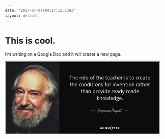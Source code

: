 ```yaml
---
date: '2017-07-07T04:27:15.239Z'
layout: default
---
```

# <a id="_wcbyik9p97p8"></a>This is cool.

I’m writing on a Google Doc and it will create a new page.

![RichWhite_2017-Jul-07.jpg](./images/4710e91c-c9cd-455c-ba9a-c5c793964908.jpg)